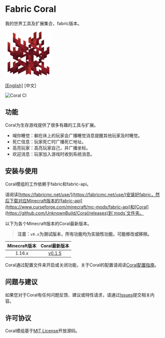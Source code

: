 # Fabric Coral

我的世界工具及扩展集合，fabric版本。

![coral](src/main/resources/assets/coral/icon.png)

[[English]](README.md) \[中文\]

![Coral CI](https://github.com/UnknownBuild/Coral/workflows/Coral%20CI/badge.svg)

## 功能

Coral为生存游戏提供了很多有趣的工具与扩展。

* 喊你睡觉：躺在床上的玩家会广播睡觉消息提醒其他玩家及时睡觉。
* 死亡信息：玩家死亡时广播死亡地址。
* 高亮玩家：高亮玩家自己，并广播坐标。
* 欢迎消息：玩家加入游戏时收到系统消息。

## 安装与使用

Coral模组的工作依赖于fabric和fabric-api。

请阅读[https://fabricmc.net/use/](https://fabricmc.net/use/)安装好fabric，然后下载对应Minecraft版本的[fabric-api](https://www.curseforge.com/minecraft/mc-mods/fabric-api)和[Coral](https://github.com/UnknownBuild/Coral/releases)到`mods`文件夹。

以下为各个Minecraft版本的Coral最新版本。

> **注意：`v0.x`为测试版本，所有功能均为实验性功能，可能修改或移除。**

| Minecraft版本 |      Coral最新版本       |
| :-----------: | :----------------------: |
|   1.16.x   | [v0.1.5](https://github.com/UnknownBuild/Coral/releases/tag/v0.x) |

Coral通过配置文件来开启或关闭功能，关于Coral的配置请阅读[Coral配置指南](docs/config_zh.md)。

## 问题与建议

如果您对于Coral有任何问题反馈、建议或特性请求，请通过[Issues](https://github.com/UnknownBuild/Coral/issues)提交相关内容。

## 许可协议

Coral模组基于[MIT License](https://github.com/UnknownBuild/Coral/blob/master/LICENSE)开放源码。
